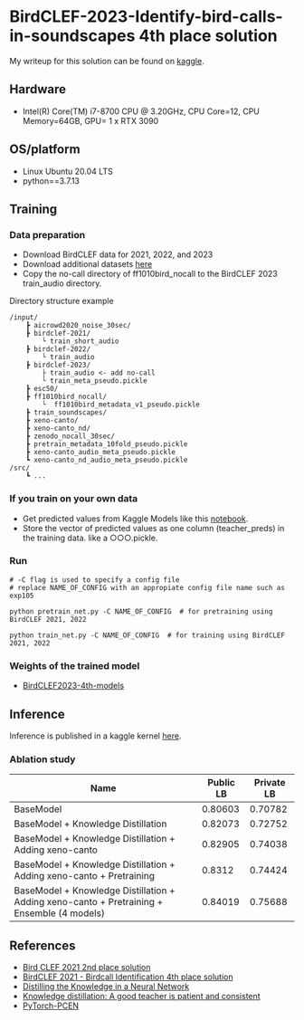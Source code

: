 # BirdCLEF-2023-Identify-bird-calls-in-soundscapes 4th place solution

My writeup for this solution can be found on [kaggle](https://www.kaggle.com/competitions/birdclef-2023/discussion/412753).

## Hardware
- Intel(R) Core(TM) i7-8700 CPU @ 3.20GHz, CPU Core=12, CPU Memory=64GB, GPU= 1 x RTX 3090
## OS/platform
- Linux Ubuntu 20.04 LTS
- python==3.7.13

## Training

### Data preparation
- Download BirdCLEF data for 2021, 2022, and 2023
- Download additional datasets [here](https://www.kaggle.com/datasets/atsunorifujita/birdclef-2023-additional)
- Copy the no-call directory of ff1010bird_nocall to the BirdCLEF 2023 train_audio directory.

Directory structure example
```
/input/
    ┣ aicrowd2020_noise_30sec/
    ┣ birdclef-2021/
        └ train_short_audio
    ┣ birdclef-2022/
        └ train_audio
    ┣ birdclef-2023/
        ├ train_audio <- add no-call
        └ train_meta_pseudo.pickle
    ┣ esc50/
    ┣ ff1010bird_nocall/
        └  ff1010bird_metadata_v1_pseudo.pickle
    ┣ train_soundscapes/
    ┣ xeno-canto/
    ┣ xeno-canto_nd/
    ┣ zenodo_nocall_30sec/
    ┣ pretrain_metadata_10fold_pseudo.pickle
    ┣ xeno-canto_audio_meta_pseudo.pickle
    ┗ xeno-canto_nd_audio_meta_pseudo.pickle
/src/
    ┗ ...
```

### If you train on your own data
- Get predicted values from Kaggle Models like this [notebook](https://www.kaggle.com/code/atsunorifujita/extract-from-kaggle-models/notebook).
- Store the vector of predicted values as one column (teacher_preds) in the training data. like a ○○○.pickle.

### Run
```
# -C flag is used to specify a config file
# replace NAME_OF_CONFIG with an appropiate config file name such as exp105

python pretrain_net.py -C NAME_OF_CONFIG  # for pretraining using BirdCLEF 2021, 2022

python train_net.py -C NAME_OF_CONFIG  # for training using BirdCLEF 2021, 2022
```

### Weights of the trained model
- [BirdCLEF2023-4th-models](https://www.kaggle.com/datasets/atsunorifujita/birdclef2023-4th-models)

## Inference
Inference is published in a kaggle kernel [here](https://www.kaggle.com/code/atsunorifujita/4th-place-solution-inference-kernel).

### Ablation study
| Name | Public LB | Private LB |
| --- | --- |--- |
| BaseModel | 0.80603 | 0.70782 |
| BaseModel + Knowledge Distillation | 0.82073 | 0.72752 |
| BaseModel + Knowledge Distillation + Adding xeno-canto | 0.82905 | 0.74038 |
| BaseModel + Knowledge Distillation + Adding xeno-canto + Pretraining | 0.8312 | 0.74424 |
| BaseModel + Knowledge Distillation + Adding xeno-canto + Pretraining + Ensemble (4 models) | 0.84019 | 0.75688 |


## References
- [Bird CLEF 2021 2nd place solution](https://www.kaggle.com/competitions/birdclef-2021/discussion/243463)
- [BirdCLEF 2021 - Birdcall Identification 4th place solution](https://github.com/tattaka/birdclef-2021)
- [Distilling the Knowledge in a Neural Network](https://arxiv.org/abs/1503.02531)
- [Knowledge distillation: A good teacher is patient and consistent](https://arxiv.org/abs/2106.05237)
- [PyTorch-PCEN](https://github.com/daemon/pytorch-pcen)
